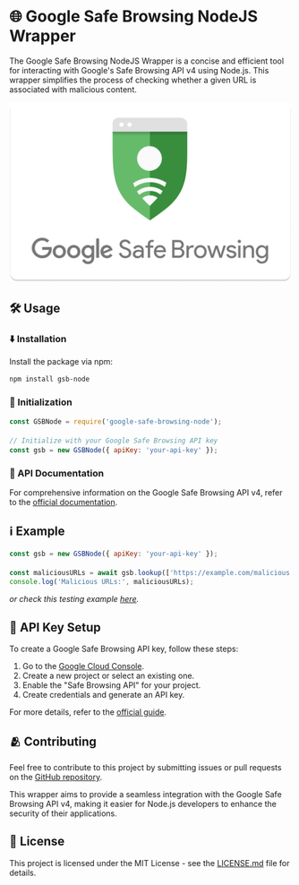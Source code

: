 # 🌐 Google Safe Browsing NodeJS Wrapper

The Google Safe Browsing NodeJS Wrapper is a concise and efficient tool for interacting with Google's Safe Browsing API v4 using Node.js. This wrapper simplifies the process of checking whether a given URL is associated with malicious content.

<p align="center">
  <img src="https://raw.githubusercontent.com/ErnaneJ/gsb-node/main/assets/google_safe_browsing_banner.png"/>
</p>

## 🛠️ Usage

### ⬇️ Installation

Install the package via npm:

```bash
npm install gsb-node
```

### 📍 Initialization

```javascript
const GSBNode = require('google-safe-browsing-node');

// Initialize with your Google Safe Browsing API key
const gsb = new GSBNode({ apiKey: 'your-api-key' });
```

### 📃 API Documentation

For comprehensive information on the Google Safe Browsing API v4, refer to the [official documentation](https://developers.google.com/safe-browsing/v4/).

## ℹ️ Example

```javascript
const gsb = new GSBNode({ apiKey: 'your-api-key' });

const maliciousURLs = await gsb.lookup(['https://example.com/malicious']);
console.log('Malicious URLs:', maliciousURLs);
```

_or check this testing example [here](https://github.com/ErnaneJ/gsb-node/blob/main/examples/example.js)._

## 🔐 API Key Setup

To create a Google Safe Browsing API key, follow these steps:

1. Go to the [Google Cloud Console](https://console.cloud.google.com/).
2. Create a new project or select an existing one.
3. Enable the "Safe Browsing API" for your project.
4. Create credentials and generate an API key.

For more details, refer to the [official guide](https://developers.google.com/safe-browsing/v4/get-started).

## 🫂 Contributing

Feel free to contribute to this project by submitting issues or pull requests on the [GitHub repository](https://github.com/ErnaneJ/gsb-node).

This wrapper aims to provide a seamless integration with the Google Safe Browsing API v4, making it easier for Node.js developers to enhance the security of their applications.

## 📄 License

This project is licensed under the MIT License - see the [LICENSE.md](LICENSE.md) file for details.
